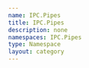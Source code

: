 ```yaml
---
name: IPC.Pipes
title: IPC.Pipes
description: none
namespaces: IPC.Pipes
type: Namespace
layout: category
---
```

